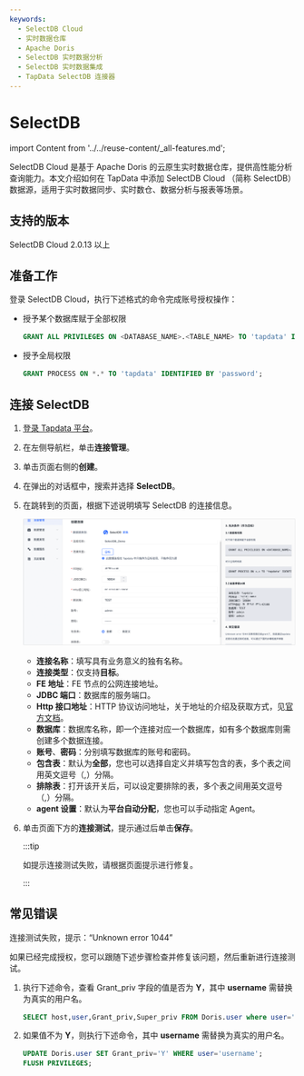 ```yaml
---
keywords:
  - SelectDB Cloud
  - 实时数据仓库
  - Apache Doris
  - SelectDB 实时数据分析
  - SelectDB 实时数据集成
  - TapData SelectDB 连接器
---
```


# SelectDB
import Content from '../../reuse-content/_all-features.md';

<Content />

SelectDB Cloud 是基于 Apache Doris 的云原生实时数据仓库，提供高性能分析查询能力。本文介绍如何在 TapData 中添加 SelectDB Cloud （简称 SelectDB）数据源，适用于实时数据同步、实时数仓、数据分析与报表等场景。

<Head>
    <link rel="canonical" href="https://docs.tapdata.net/prerequisites/warehouses-and-lake/selectdb" />
</Head>

## 支持的版本

SelectDB Cloud 2.0.13 以上


## 准备工作

登录 SelectDB Cloud，执行下述格式的命令完成账号授权操作：

* 授予某个数据库赋于全部权限
   ```sql
   GRANT ALL PRIVILEGES ON <DATABASE_NAME>.<TABLE_NAME> TO 'tapdata' IDENTIFIED BY 'password';
   ```
* 授予全局权限
  ```sql
  GRANT PROCESS ON *.* TO 'tapdata' IDENTIFIED BY 'password';
  ```


## 连接 SelectDB

1. [登录 Tapdata 平台](../../user-guide/log-in.md)。

2. 在左侧导航栏，单击**连接管理**。

3. 单击页面右侧的**创建**。

4. 在弹出的对话框中，搜索并选择 **SelectDB**。

5. 在跳转到的页面，根据下述说明填写 SelectDB 的连接信息。

   ![连接 SelectDB](../../images/connect_selectdb.png)

    - **连接名称**：填写具有业务意义的独有名称。
    - **连接类型**：仅支持**目标**。
    - **FE 地址**：FE 节点的公网连接地址。
    - **JDBC 端口**：数据库的服务端口。
    - **Http 接口地址**：HTTP 协议访问地址，关于地址的介绍及获取方式，见[官方文档](https://docs.selectdb.com/docs/cloud/management-guide/connections/connect-style)。
    - **数据库**：数据库名称，即一个连接对应一个数据库，如有多个数据库则需创建多个数据连接。
    - **账号**、**密码**：分别填写数据库的账号和密码。
    - **包含表**：默认为**全部**，您也可以选择自定义并填写包含的表，多个表之间用英文逗号（,）分隔。
    - **排除表**：打开该开关后，可以设定要排除的表，多个表之间用英文逗号（,）分隔。
    - **agent 设置**：默认为**平台自动分配**，您也可以手动指定 Agent。

6. 单击页面下方的**连接测试**，提示通过后单击**保存**。

   :::tip

   如提示连接测试失败，请根据页面提示进行修复。

   :::



## 常见错误

连接测试失败，提示：“Unknown error 1044”

如果已经完成授权，您可以跟随下述步骤检查并修复该问题，然后重新进行连接测试。

1. 执行下述命令，查看 Grant_priv 字段的值是否为 **Y**，其中 **username** 需替换为真实的用户名。

   ```sql
   SELECT host,user,Grant_priv,Super_priv FROM Doris.user where user='username';
   ```



2. 如果值不为 **Y**，则执行下述命令，其中 **username** 需替换为真实的用户名。

   ```sql
   UPDATE Doris.user SET Grant_priv='Y' WHERE user='username';
   FLUSH PRIVILEGES;
   ```

   
